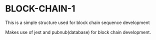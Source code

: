 # BLOCK-CHAIN-1
This is a simple structure used for block chain sequence development

Makes use of jest and pubnub(database) for block chain development.
